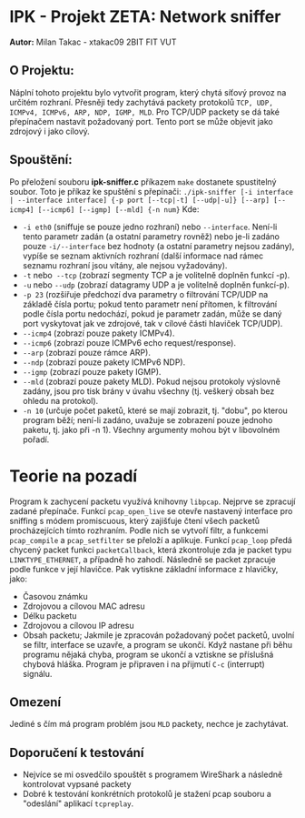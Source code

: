IPK - Projekt ZETA: Network sniffer
===
**Autor:** Milan Takac - xtakac09
2BIT FIT VUT 

O Projektu:
---
Náplní tohoto projektu bylo vytvořit program, který chytá síťový provoz na určitém rozhraní.
Přesněji tedy zachytává packety protokolů `TCP, UDP, ICMPv4, ICMPv6, ARP, NDP, IGMP, MLD`.
Pro TCP/UDP packety se dá také přepínačem nastavit požadovaný port. Tento port se může objevit jako
zdrojový i jako cílový.

Spouštění:
---
Po přeložení souboru **ipk-sniffer.c** příkazem `make` dostanete spustitelný soubor.
Toto je příkaz ke spuštění s přepínači:
`./ipk-sniffer [-i interface | --interface interface] {-p port [--tcp|-t] [--udp|-u]} [--arp] [--icmp4] [--icmp6] [--igmp] [--mld] {-n num}`
Kde:
* `-i eth0` (sniffuje se pouze jedno rozhraní) nebo `--interface`. Není-li tento parametr zadán (a ostatní parametry rovněž) nebo je-li zadáno pouze `-i/--interface` bez hodnoty (a ostatní parametry nejsou zadány), vypíše se seznam aktivních rozhraní (další informace nad rámec seznamu rozhraní jsou vítány, ale nejsou vyžadovány).
* `-t` nebo` --tcp` (zobrazí segmenty TCP a je volitelně doplněn funkcí -p).
* `-u` nebo `--udp` (zobrazí datagramy UDP a je volitelně doplněn funkcí-p).
* `-p 23` (rozšiřuje předchozí dva parametry o filtrování TCP/UDP na základě čísla portu; pokud tento parametr není přítomen, k filtrování podle čísla portu nedochází, pokud je parametr zadán, může se daný port vyskytovat jak ve zdrojové, tak v cílové části hlaviček TCP/UDP).
* `--icmp4` (zobrazí pouze pakety ICMPv4).
* `--icmp6` (zobrazí pouze ICMPv6 echo request/response).
* `--arp` (zobrazí pouze rámce ARP).
* `--ndp` (zobrazí pouze pakety ICMPv6 NDP).
* `--igmp` (zobrazí pouze pakety IGMP).
* `--mld` (zobrazí pouze pakety MLD).
Pokud nejsou protokoly výslovně zadány, jsou pro tisk brány v úvahu všechny (tj. veškerý obsah bez ohledu na protokol).
* `-n 10` (určuje počet paketů, které se mají zobrazit, tj. "dobu", po kterou program běží; není-li zadáno, uvažuje se zobrazení pouze jednoho paketu, tj. jako při -n 1).
Všechny argumenty mohou být v libovolném pořadí.

**Teorie na pozadí**
===
Program k zachycení packetu využívá knihovny `libpcap`.
Nejprve se zpracují zadané přepínače. 
Funkcí `pcap_open_live` se otevře nastavený interface pro sniffing s módem promiscuous, který zajišťuje čtení všech packetů procházejících tímto rozhraním.
Podle nich se vytvoří filtr, a funkcemi `pcap_compile` a `pcap_setfilter` se přeloží a aplikuje.
Funkcí `pcap_loop` předá chycený packet funkci `packetCallback`, která zkontroluje zda je packet typu `LINKTYPE_ETHERNET`, a případně ho zahodí.
Následně se packet zpracuje podle funkce v její hlavičce. Pak vytiskne základní informace z hlavičky, jako:
* Časovou známku
* Zdrojovou a cílovou MAC adresu 
* Délku packetu
* Zdrojovou a cílovou IP adresu
* Obsah packetu;
Jakmile je zpracován požadovaný počet packetů, uvolní se filtr, interface se uzavře, a program se ukončí.
Když nastane při běhu programu nějaká chyba, program se ukončí a vztiskne se příslušná chybová hláška.
Program je připraven i na přijmutí `C-c` (interrupt) signálu.

**Omezení**
---
Jediné s čím má program problém jsou `MLD` packety, nechce je zachytávat.

**Doporučení k testování**
---
* Nejvíce se mi osvedčilo spouštět s programem WireShark a následně kontrolovat vypsané packety
* Dobré k testování konkrétních protokolů je stažení pcap souboru a "odeslání" aplikací `tcpreplay`.
